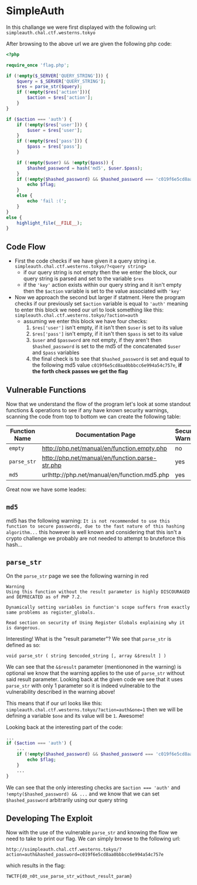 # SimpleAuth

In this challange we were first displayed with the following url: ```simpleauth.chal.ctf.westerns.tokyo```

After browsing to the above url we are given the following php code:
```php
<?php

require_once 'flag.php';

if (!empty($_SERVER['QUERY_STRING'])) {
    $query = $_SERVER['QUERY_STRING'];
    $res = parse_str($query);
    if (!empty($res['action'])){
        $action = $res['action'];
    }
}

if ($action === 'auth') {
    if (!empty($res['user'])) {
        $user = $res['user'];
    }
    if (!empty($res['pass'])) {
        $pass = $res['pass'];
    }

    if (!empty($user) && !empty($pass)) {
        $hashed_password = hash('md5', $user.$pass);
    }
    if (!empty($hashed_password) && $hashed_password === 'c019f6e5cd8aa0bbbcc6e994a54c757e') {
        echo $flag;
    }
    else {
        echo 'fail :(';
    }
}
else {
    highlight_file(__FILE__);
}
```

## Code Flow
* First the code checks if we have given it a query string i.e. ```simpleauth.chal.ctf.westerns.tokyo/?<query string>```
    * if our query string is not empty then the we enter the block, our query string is parsed and set to the variable ```$res```
    * if the ```'key'``` action exists within our query string and it isn't empty then the ```$action``` variable is set to the value associated with ```'key'```
* Now we approach the second but larger if statment. Here the program checks if our previously set ```$action``` variable is equal to ```'auth'``` meaning to enter this block we need our url to look something like this: ```simpleauth.chal.ctf.westerns.tokyo/?action=auth```
    * assuming we enter this block we have four checks:
        1. ```$res['user']``` isn't empty, if it isn't then ```$user``` is set to its value
        2. ```$res['pass']``` isn't empty, if it isn't then ```$pass``` is set to its value
        3. ```$user``` and ```$password``` are not empty, if they aren't then ```$hashed_password``` is set to the md5 of the concatenated ```$user``` and ```$pass``` variables
        4. the final check is to see that ```$hashed_password``` is set and equal to the following md5 value ```c019f6e5cd8aa0bbbcc6e994a54c757e```, **if the forth check passes we get the flag**

## Vulnerable Functions
Now that we understand the flow of the program let's look at some standout functions & operations to see if any have known security warnings,
scanning the code from top to bottom we can create the following table:

|Function Name | Documentation Page | Security Warning
|--------------|--------------------|-----------------
|```empty```|http://php.net/manual/en/function.empty.php|no
|```parse_str```|http://php.net/manual/en/function.parse-str.php|yes
|```md5```|urlhttp://php.net/manual/en/function.md5.php|yes

Great now we have  some leades:
## ```md5```
md5 has the following warning: ```It is not recommended to use this function to secure passwords, due to the fast nature of this hashing algorithm...```
this however is well known and considering that this isn't a crypto challenge we probably are not needed to attempt to bruteforce this hash...

## ```parse_str```
On the ```parse_str``` page we see the following warning in red

    Warning
    Using this function without the result parameter is highly DISCOURAGED and DEPRECATED as of PHP 7.2.

    Dynamically setting variables in function's scope suffers from exactly same problems as register_globals.

    Read section on security of Using Register Globals explaining why it is dangerous.

Interesting! What is the "result parameter"? We see that ```parse_str``` is defined as so:

```void parse_str ( string $encoded_string [, array &$result ] )```

We can see that the ```&$result``` parameter (mentiononed in  the warning) is optional we know that the warning applies to the use of ```parse_str``` without said result parameter. Looking back at the given code we see that it uses ```parse_str``` with only 1 parameter so it is indeed vulnerable to the vulnerability described in the warning above!

This means that if our url looks like this:
```simpleauth.chal.ctf.westerns.tokyo/?action=auth&one=1```
then we will be defining a variable ```$one``` and its value will be ```1```. Awesome!

Looking back at the interesting part of the code:
```php
...
if ($action === 'auth') {
    ...
    if (!empty($hashed_password) && $hashed_password === 'c019f6e5cd8aa0bbbcc6e994a54c757e') {
        echo $flag;
    }
    ...
}
```
We can see that the only interesting checks are ```$action === 'auth'``` and ```!empty($hashed_password) && ...``` and we know that we can set ```$hashed_password``` arbitrarily using our query string

## Developing The Exploit
Now with the use of the vulnerable ```parse_str``` and knowing the flow we need to take to print our flag. We can simply browse to the following url:

```http://ssimpleauth.chal.ctf.westerns.tokyo/?action=auth&hashed_password=c019f6e5cd8aa0bbbcc6e994a54c757e```

which results in the flag:

```TWCTF{d0_n0t_use_parse_str_without_result_param}```
